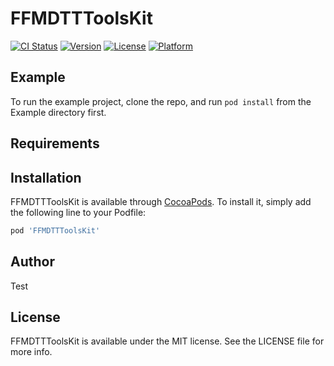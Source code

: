# FFMDTTToolsKit

[![CI Status](https://img.shields.io/travis/er2010hacker@163.com/FFMDTTToolsKit.svg?style=flat)](https://travis-ci.org/er2010hacker@163.com/FFMDTTToolsKit)
[![Version](https://img.shields.io/cocoapods/v/FFMDTTToolsKit.svg?style=flat)](https://cocoapods.org/pods/FFMDTTToolsKit)
[![License](https://img.shields.io/cocoapods/l/FFMDTTToolsKit.svg?style=flat)](https://cocoapods.org/pods/FFMDTTToolsKit)
[![Platform](https://img.shields.io/cocoapods/p/FFMDTTToolsKit.svg?style=flat)](https://cocoapods.org/pods/FFMDTTToolsKit)

## Example

To run the example project, clone the repo, and run `pod install` from the Example directory first.

## Requirements

## Installation

FFMDTTToolsKit is available through [CocoaPods](https://cocoapods.org). To install
it, simply add the following line to your Podfile:

```ruby
pod 'FFMDTTToolsKit'
```

## Author
Test

## License

FFMDTTToolsKit is available under the MIT license. See the LICENSE file for more info.
